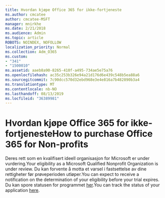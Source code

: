 ```yaml
---
title: Hvordan kjøpe Office 365 for ikke-fortjeneste
ms.author: cmcatee
author: cmcatee-MSFT
manager: mnirkhe
ms.date: 2/21/2018
ms.audience: Admin
ms.topic: article
ROBOTS: NOINDEX, NOFOLLOW
localization_priority: Normal
ms.collection: Adm_O365
ms.custom:
- "341"
- "1500010"
ms.assetid: aaeb8a90-8265-410f-a495-734ae5e75a76
ms.openlocfilehash: ac35c253b326e94a21d176d6e439c548b5ea88a6
ms.sourcegitcommit: 7c90dcc570d32ebd968e3e4e816a7b482890b3a4
ms.translationtype: MT
ms.contentlocale: nb-NO
ms.lasthandoff: 08/13/2019
ms.locfileid: "36389981"
---
```

# <a name="how-to-purchase-office-365-for-non-profits"></a><span data-ttu-id="dbdad-102">Hvordan kjøpe Office 365 for ikke-fortjeneste</span><span class="sxs-lookup"><span data-stu-id="dbdad-102">How to purchase Office 365 for Non-profits</span></span>

<span data-ttu-id="dbdad-103">Deres rett som en kvalifisert ideell organisasjon for Microsoft er under vurdering.</span><span class="sxs-lookup"><span data-stu-id="dbdad-103">Your eligibility as a Microsoft Qualified Nonprofit Organization is under review.</span></span> <span data-ttu-id="dbdad-104">Du kan forvente å motta et varsel i fastsettelse av dine rettigheter før prøveperioden utløper.</span><span class="sxs-lookup"><span data-stu-id="dbdad-104">You can expect to receive a notification on the determination of your eligibility before your trial expires.</span></span> <span data-ttu-id="dbdad-105">Du kan spore statusen for programmet [her](http://eligibilityweb.azurewebsites.net/).</span><span class="sxs-lookup"><span data-stu-id="dbdad-105">You can track the status of your application [here](http://eligibilityweb.azurewebsites.net/).</span></span>